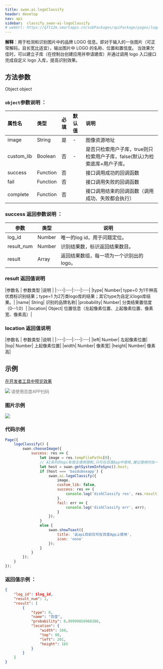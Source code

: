 ```yaml
---
title: swan.ai.logoClassify
header: develop
nav: api
sidebar:  classify_swan-ai-logoClassify
# webUrl: https://qft12m.smartapps.cn/subPackages/apiPackage/pages/logoClassify/logoClassify
---
```


  

**解释**：用于检测和识别图片中的品牌 LOGO 信息。即对于输入的一张图片（可正常解码，且长宽比适宜），输出图片中 LOGO 的名称、位置和置信度。 当效果欠佳时，可以建立子库（在控制台创建应用并申请建库）并通过调用 logo 入口接口完成自定义 logo 入库，提高识别效果。



## 方法参数 

Object object

### `object`参数说明 ：

|属性名 |类型  |必填 | 默认值 |说明|
|:---- |:---- |:---- |:----|:----|
|image|	String|是| - |图像资源地址|
|custom_lib	|Boolean	|否|	-|是否只检索用户子库，true则只检索用户子库，false(默认)为检索底库+用户子库。|
|success |Function    |否 | |      接口调用成功的回调函数|
|fail |   Function|    否  | |     接口调用失败的回调函数|
|complete  |  Function  |  否   | |    接口调用结束的回调函数（调用成功、失败都会执行）|

### success 返回参数说明 ：

|参数 |类型 | 说明  |
|---- | ---- | ---- |
|log_id|	Number|	唯一的log id，用于问题定位。|
|result_num|	Number|	识别结果数，标识返回结果数目。|
|result|	Array|	返回结果数组，每一项为一个识别出的logo。|


### result 返回值说明 

|参数名 | 参数类型 |说明  |
|:---|:---|:---|:---|
|type|     Number| type=0 为1千种高优商标识别结果；type=1 为2万类logo库的结果；其它type为自定义logo库结果。|
|name|     String| 识别的品牌名称|
|probability|     Number| 分类结果置信度（0--1.0）|
|location|	Object|	位置信息（左起像素位置、上起像素位置、像素宽、像素高）|

### location 返回值说明 

|参数名 | 参数类型 |说明  |
|:---|:---|:---|:---|
|left|	Number|	左起像素位置|
|top|		Number|	上起像素位置|
|width|	Number|	像素宽|
|height|	Number|	像素高|

## 示例

<a href="swanide://fragment/ef85d60db823f65d8a8bde35b613b4271581335376758" title="在开发者工具中预览效果" target="_self">在开发者工具中预览效果</a>

<div class='scan-code-container'>
    <img src="https://b.bdstatic.com/miniapp/assets/images/doc_demo/logoClassify.png" class="demo-qrcode-image" />
    <font color=#777 12px>请使用百度APP扫码</font>
</div>

### 图片示例 
<div class="m-doc-custom-examples">
    <div class="m-doc-custom-examples-correct">
        <img src="https://b.bdstatic.com/miniapp/images/logoClassify.jpeg">
    </div>
    <div class="m-doc-custom-examples-correct">
        <img src=" ">
    </div>
    <div class="m-doc-custom-examples-correct">
        <img src=" ">
    </div>     
</div>

 

### 代码示例 


```js
Page({
    logoClassify() {
        swan.chooseImage({
            success: res => {
                let image = res.tempFilePaths[0];
                // AI系列的api有宿主使用限制,只可在百度App中使用,建议使用时加一层判断防止代码报未知错误
                let host = swan.getSystemInfoSync().host;
                if (host === 'baiduboxapp') {
                    swan.ai.logoClassify({
                        image,
                        custom_lib: false,
                        success: res => {
                            console.log('dishClassify res', res.result);
                        },
                        fail: err => {
                            console.log('dishClassify err', err);
                        }
                    });
                }
                else {
                    swan.showToast({
                        title: '此api目前仅可在百度App上使用',
                        icon: 'none'
                    });
                }
            }
        });
    }
});
```

### 返回值示例 ：
```json
{
    "log_id": $log_id,
    "result_num": 1,
    "result": [
        {
            "type": 0,
            "name": "百度",
            "probability": 0.99999850988388,
            "location": {
                "width": 160,
                "top": 88,
                "left": 201,
                "height": 165
            }
        }
    ]
}
```
